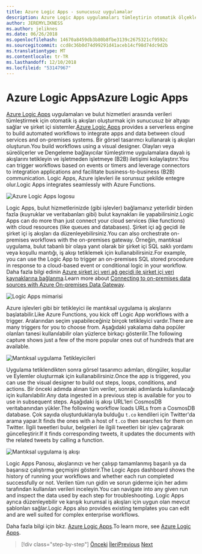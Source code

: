```yaml
---
title: Azure Logic Apps - sunucusuz uygulamalar
description: Azure Logic Apps uygulamaları tümleştirin otomatik ölçeklenebilir iş akışlarını oluşturmayı etkinleştirin ve verileri bulut Hizmetleri ve şirket içi sistemler.
author: JEREMYLIKNESS
ms.author: jeliknes
ms.date: 06/26/2018
ms.openlocfilehash: 14670a8459db3b80b8fbe3139c2675321cf9592c
ms.sourcegitcommit: ccd8c36b0d74d99291d41aceb14cf98d74dc9d2b
ms.translationtype: MT
ms.contentlocale: tr-TR
ms.lasthandoff: 12/10/2018
ms.locfileid: "53147967"
---
```

# <a name="azure-logic-apps"></a><span data-ttu-id="1949d-103">Azure Logic Apps</span><span class="sxs-lookup"><span data-stu-id="1949d-103">Azure Logic Apps</span></span>

<span data-ttu-id="1949d-104">[Azure Logic Apps](https://docs.microsoft.com/azure/logic-apps) uygulamaları ve bulut hizmetleri arasında verileri tümleştirmek için otomatik iş akışları oluşturmak için sunucusuz bir altyapı sağlar ve şirket içi sistemler.</span><span class="sxs-lookup"><span data-stu-id="1949d-104">[Azure Logic Apps](https://docs.microsoft.com/azure/logic-apps) provides a serverless engine to build automated workflows to integrate apps and data between cloud services and on-premises systems.</span></span> <span data-ttu-id="1949d-105">Bir görsel tasarımcı kullanarak iş akışları oluşturun.</span><span class="sxs-lookup"><span data-stu-id="1949d-105">You build workflows using a visual designer.</span></span> <span data-ttu-id="1949d-106">Olayları veya süreölçerler ve Dengeleme bağlayıcılar tümleştirme uygulamalara dayalı iş akışlarını tetikleyin ve işletmeden işletmeye (B2B) iletişimi kolaylaştırır.</span><span class="sxs-lookup"><span data-stu-id="1949d-106">You can trigger workflows based on events or timers and leverage connectors to integration applications and facilitate business-to-business (B2B) communication.</span></span> <span data-ttu-id="1949d-107">Logic Apps, Azure işlevleri ile sorunsuz şekilde entegre olur.</span><span class="sxs-lookup"><span data-stu-id="1949d-107">Logic Apps integrates seamlessly with Azure Functions.</span></span>

![Azure Logic Apps logosu](./media/logic-apps-logo.png)

<span data-ttu-id="1949d-109">Logic Apps, bulut hizmetlerinizde (gibi işlevler) bağlamanız yeterlidir birden fazla (kuyruklar ve veritabanları gibi) bulut kaynakları ile yapabilirsiniz.</span><span class="sxs-lookup"><span data-stu-id="1949d-109">Logic Apps can do more than just connect your cloud services (like functions) with cloud resources (like queues and databases).</span></span> <span data-ttu-id="1949d-110">Şirket içi ağ geçidi ile şirket içi iş akışları da düzenleyebilirsiniz.</span><span class="sxs-lookup"><span data-stu-id="1949d-110">You can also orchestrate on-premises workflows with the on-premises gateway.</span></span> <span data-ttu-id="1949d-111">Örneğin, mantıksal uygulama, bulut tabanlı bir olaya yanıt olarak bir şirket içi SQL saklı yordamı veya koşullu mantığı, iş akışı tetiklemek için kullanabilirsiniz.</span><span class="sxs-lookup"><span data-stu-id="1949d-111">For example, you can use the Logic App to trigger an on-premises SQL stored procedure in response to a cloud-based event or conditional logic in your workflow.</span></span> <span data-ttu-id="1949d-112">Daha fazla bilgi edinin [Azure şirket içi veri ağ geçidi ile şirket içi veri kaynaklarına bağlanma](https://docs.microsoft.com/azure/analysis-services/analysis-services-gateway).</span><span class="sxs-lookup"><span data-stu-id="1949d-112">Learn more about [Connecting to on-premises data sources with Azure On-premises Data Gateway](https://docs.microsoft.com/azure/analysis-services/analysis-services-gateway).</span></span>

![Logic Apps mimarisi](./media/logic-apps-architecture.png)

<span data-ttu-id="1949d-114">Azure işlevleri gibi bir tetikleyici ile mantıksal uygulama iş akışlarını başlatabilir.</span><span class="sxs-lookup"><span data-stu-id="1949d-114">Like Azure Functions, you kick off Logic App workflows with a trigger.</span></span> <span data-ttu-id="1949d-115">Aralarından seçim yapabileceğiniz birçok tetikleyici vardır.</span><span class="sxs-lookup"><span data-stu-id="1949d-115">There are many triggers for you to choose from.</span></span> <span data-ttu-id="1949d-116">Aşağıdaki yakalama daha popüler olanları tanesi kullanılabilir olan yüzlerce birkaçı gösterilir.</span><span class="sxs-lookup"><span data-stu-id="1949d-116">The following capture shows just a few of the more popular ones out of hundreds that are available.</span></span>

![Mantıksal uygulama Tetikleyicileri](./media/logic-app-triggers.png)

<span data-ttu-id="1949d-118">Uygulama tetiklendikten sonra görsel tasarımcı adımları, döngüler, koşullar ve Eylemler oluşturmak için kullanabilirsiniz.</span><span class="sxs-lookup"><span data-stu-id="1949d-118">Once the app is triggered, you can use the visual designer to build out steps, loops, conditions, and actions.</span></span> <span data-ttu-id="1949d-119">Bir önceki adımda alınan tüm veriler, sonraki adımlarda kullanılacağı için kullanılabilir.</span><span class="sxs-lookup"><span data-stu-id="1949d-119">Any data ingested in a previous step is available for you to use in subsequent steps.</span></span> <span data-ttu-id="1949d-120">Aşağıdaki iş akışı URL'leri CosmosDB veritabanından yükler.</span><span class="sxs-lookup"><span data-stu-id="1949d-120">The following workflow loads URLs from a CosmosDB database.</span></span> <span data-ttu-id="1949d-121">Çok sayıda oluşturduklarıyla bulduğu `t.co` kendileri için Twitter'da arama yapar.</span><span class="sxs-lookup"><span data-stu-id="1949d-121">It finds the ones with a host of `t.co` then searches for them on Twitter.</span></span> <span data-ttu-id="1949d-122">İlgili tweetleri bulur, belgeleri ile ilgili tweetleri bir işlev çağırarak güncelleştirir.</span><span class="sxs-lookup"><span data-stu-id="1949d-122">If it finds corresponding tweets, it updates the documents with the related tweets by calling a function.</span></span>

![Mantıksal uygulama iş akışı](./media/logic-app-workflow.png)

<span data-ttu-id="1949d-124">Logic Apps Panosu, akışlarınızı ve her çalışıp tamamlanmış başarılı ya da başarısız çalıştırma geçmişini gösterir.</span><span class="sxs-lookup"><span data-stu-id="1949d-124">The Logic Apps dashboard shows the history of running your workflows and whether each run completed successfully or not.</span></span> <span data-ttu-id="1949d-125">Verilen tüm run gidin ve sorun giderme için her adımı tarafından kullanılan verileri inceleyin.</span><span class="sxs-lookup"><span data-stu-id="1949d-125">You can navigate into any given run and inspect the data used by each step for troubleshooting.</span></span> <span data-ttu-id="1949d-126">Logic Apps ayrıca düzenleyebilir ve karışık kurumsal iş akışları için uygun olan mevcut şablonları sağlar.</span><span class="sxs-lookup"><span data-stu-id="1949d-126">Logic Apps also provides existing templates you can edit and are well suited for complex enterprise workflows.</span></span>

<span data-ttu-id="1949d-127">Daha fazla bilgi için bkz. [Azure Logic Apps](https://docs.microsoft.com/azure/logic-apps).</span><span class="sxs-lookup"><span data-stu-id="1949d-127">To learn more, see [Azure Logic Apps](https://docs.microsoft.com/azure/logic-apps).</span></span>

>[!div class="step-by-step"]
><span data-ttu-id="1949d-128">[Önceki](application-insights.md)
>[İleri](event-grid.md)</span><span class="sxs-lookup"><span data-stu-id="1949d-128">[Previous](application-insights.md)
[Next](event-grid.md)</span></span>